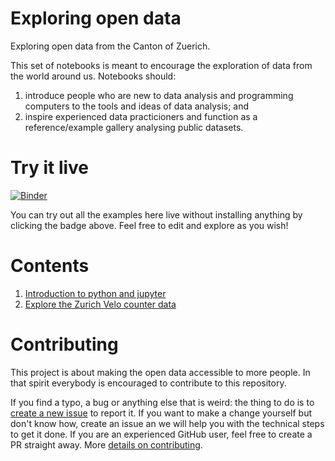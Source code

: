 # Exploring open data

Exploring open data from the Canton of Zuerich.

This set of notebooks is meant to encourage the exploration of data from the
world around us. Notebooks should:

1. introduce people who are new to data analysis and programming computers
to the tools and ideas of data analysis; and
1. inspire experienced data practicioners and function as a reference/example
gallery analysing public datasets.


# Try it live

[![Binder](https://mybinder.org/badge.svg)](https://mybinder.org/v2/gh/wildtreetech/explore-open-data/master)

You can try out all the examples here live without installing anything by
clicking the badge above. Feel free to edit and explore as you wish!


# Contents

1. [Introduction to python and jupyter](https://mybinder.org/v2/gh/wildtreetech/explore-open-data/master?filepath=introduction.ipynb)
1. [Explore the Zurich Velo counter data](https://mybinder.org/v2/gh/wildtreetech/explore-open-data/master?filepath=bikes-per-week.ipynb
)


# Contributing

This project is about making the open data accessible to more people. In that
spirit everybody is encouraged to contribute to this repository.

If you find a typo, a bug or anything else that is weird: the thing to do is to
[create a new issue](https://github.com/wildtreetech/explore-open-data/issues/new)
to report it. If you want to make a change yourself but don't know how, create
an issue an we will help you with the technical steps to get it done. If you
are an experienced GitHub user, feel free to create a PR straight away. More
[details on contributing](CONTRIBUTING.md).
